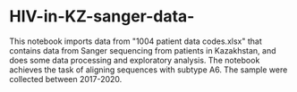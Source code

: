 # HIV-in-KZ-sanger-data-
This notebook imports data from "1004 patient data codes.xlsx" that contains data from Sanger sequencing from patients in Kazakhstan, 
and does some data processing and exploratory analysis. 
The notebook achieves the task of aligning sequences with subtype A6. The sample were collected between 2017-2020.
